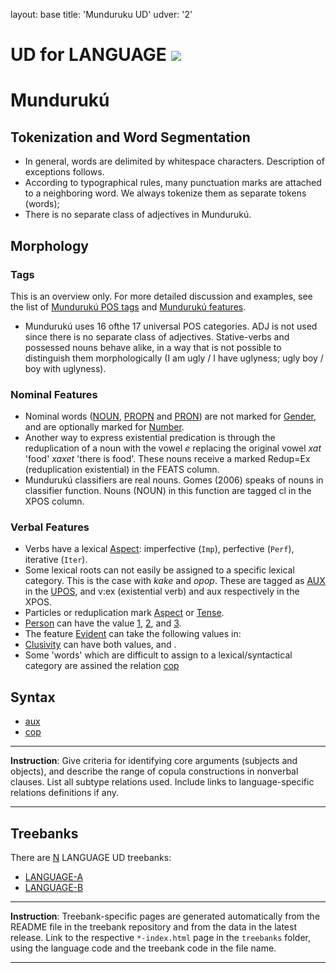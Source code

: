 layout: base
title: 'Munduruku UD'
udver: '2'

# UD for LANGUAGE <span class="flagspan"><img class="flag" src="../../flags/svg/BR.svg" /></span>


# Mundurukú 

## Tokenization and Word Segmentation

* In general, words are delimited by whitespace characters. Description of exceptions follows.
* According to typographical rules, many punctuation marks are attached to a neighboring word. We always tokenize them as separate tokens (words);
* There is no separate class of adjectives in Mundurukú.



## Morphology

### Tags

This is an overview only. For more detailed discussion and examples, see the list of [Mundurukú POS tags](pos/index.html) 
and [Mundurukú features](feat/index.html).

* Mundurukú uses 16 ofthe 17 universal POS categories. ADJ is not used since there is no separate class of adjectives.
Stative-verbs and possessed nouns behave alike, in a way that is not possible to distinguish them morphologically 
(I am ugly / I have uglyness; ugly boy / boy with uglyness).


### Nominal Features

* Nominal words ([NOUN](), [PROPN]() and [PRON]()) are not marked for [Gender](), and are optionally marked for [Number](). 
* Another way to express existential predication is through the reduplication of a noun with the vowel *e* replacing
the original vowel *xat* 'food' *xaxet* 'there is food'. These nouns receive a marked Redup=Ex (reduplication existential) in the FEATS column.
* Mundurukú classifiers are real nouns. Gomes (2006) speaks of nouns in classifier function. Nouns (NOUN) in this function 
are tagged cl in the XPOS column.  


### Verbal Features

* Verbs have a lexical [Aspect](): imperfective (`Imp`), perfective (`Perf`), iterative (`Iter`). 
* Some lexical roots can not easily be assigned to a  specific lexical category. This is the case with *kake* and *opop*. 
These are tagged as [AUX]() in the [UPOS](), and v:ex (existential verb) and aux respectively in the XPOS.
* Particles or reduplication mark [Aspect]() or [Tense]().
* [Person](https://universaldependencies.org/u/feat/Person.html) can have the value [1](), [2](), and [3]().
* The feature [Evident]() can take the following values in: 
* [Clusivity]() can have both values, []() and []().
* Some 'words' which are difficult to assign to a lexical/syntactical category are assined the relation [cop](https://universaldependencies.org/u/dep/cop.html)




## Syntax

* [aux]()
* [cop]()


---
**Instruction**: Give criteria for identifying core arguments (subjects and objects), and describe the range of copula constructions in nonverbal clauses. List all subtype relations used. Include links to language-specific relations definitions if any.

---

## Treebanks

There are [N](../treebanks/LCODE-comparison.html) LANGUAGE UD treebanks:

  * [LANGUAGE-A](../treebanks/LCODE_a/index.html)
  * [LANGUAGE-B](../treebanks/LCODE_b/index.html)

---
**Instruction**: Treebank-specific pages are generated automatically from the README file in the treebank repository and
from the data in the latest release. Link to the respective `*-index.html` page in the `treebanks` folder, using the language code
and the treebank code in the file name.

---
